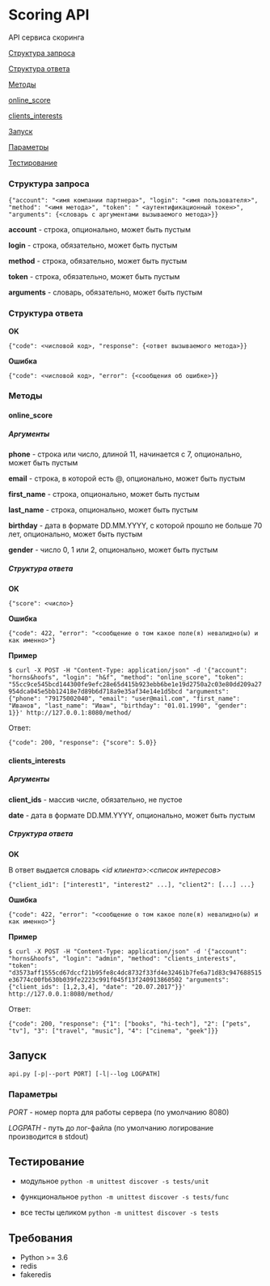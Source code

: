 # Scoring API
API сервиса скоринга

[Структура запроса](структура-запроса)

[Структура ответа](структура-ответа)

[Методы](методы)

[online_score](online_score)

[clients_interests](clients_interests)

[Запуск](запуск)

[Параметры](параметры)

[Тестирование](Тестирование)

### Структура запроса

`{"account": "<имя компании партнера>", "login": "<имя пользователя>", "method": "<имя метода>", "token": "
<аутентификационный токен>", "arguments": {<словарь с аргументами вызываемого метода>}}`

**account** - строка, опционально, может быть пустым

**login** - строка, обязательно, может быть пустым

**method** - строка, обязательно, может быть пустым

**token** - строка, обязательно, может быть пустым

**arguments** - словарь, обязательно, может быть пустым

### Структура ответа

**OK**

`{"code": <числовой код>, "response": {<ответ вызываемого метода>}}`

**Ошибка**

`{"code": <числовой код>, "error": {<сообщения об ошибке>}}`

### Методы

#### online_score

##### Аргументы

**phone** - строка или число, длиной 11, начинается с 7, опционально, может быть пустым

**email** - строка, в которой есть @, опционально, может быть пустым

**first_name** - строка, опционально, может быть пустым

**last_name** - строка, опционально, может быть пустым

**birthday** - дата в формате DD.MM.YYYY, с которой прошло не больше 70 лет, опционально, может быть пустым

**gender** - число 0, 1 или 2, опционально, может быть пустым

##### Структура ответа

**OK**

`{"score": <число>}`

**Ошибка**

`{"code": 422, "error": "<сообщение о том какое поле(я) невалидно(ы) и как именно>"}`

**Пример**

`$ curl -X POST -H "Content-Type: application/json" -d '{"account": "horns&hoofs", "login": "h&f", "method":
"online_score", "token":
"55cc9ce545bcd144300fe9efc28e65d415b923ebb6be1e19d2750a2c03e80dd209a27954dca045e5bb12418e7d89b6d718a9e35af34e14e1d5bcd
"arguments": {"phone": "79175002040", "email": "user@mail.com", "first_name": "Иванов", "last_name":
"Иван", "birthday": "01.01.1990", "gender": 1}}' http://127.0.0.1:8080/method/`

Ответ:

`{"code": 200, "response": {"score": 5.0}}`

#### clients_interests

##### Аргументы

**client_ids** - массив числе, обязательно, не пустое

**date** - дата в формате DD.MM.YYYY, опционально, может быть пустым

##### Структура ответа

**OK**

В ответ выдается словарь *<id клиента>:<список интересов>*

`{"client_id1": ["interest1", "interest2" ...], "client2": [...] ...}`

**Ошибка**

`{"code": 422, "error": "<сообщение о том какое поле(я) невалидно(ы) и как именно>"}`

**Пример**

`$ curl -X POST -H "Content-Type: application/json" -d '{"account": "horns&hoofs", "login": "admin", "method":
"clients_interests", "token":
"d3573aff1555cd67dccf21b95fe8c4dc8732f33fd4e32461b7fe6a71d83c947688515e36774c00fb630b039fe2223c991f045f13f240913860502
"arguments": {"client_ids": [1,2,3,4], "date": "20.07.2017"}}' http://127.0.0.1:8080/method/`

Ответ:

`{"code": 200, "response": {"1": ["books", "hi-tech"], "2": ["pets", "tv"], "3": ["travel", "music"], "4":
["cinema", "geek"]}}`

## Запуск
`api.py [-p|--port PORT] [-l|--log LOGPATH]`

### Параметры

*PORT* - номер порта для работы сервера (по умолчанию 8080)

*LOGPATH* - путь до лог-файла (по умолчанию логирование производится в stdout) 

## Тестирование

- модульное
  `python -m unittest discover -s tests/unit`

- функциональное
  `python -m unittest discover -s tests/func`

- все тесты целиком
  `python -m unittest discover -s tests`

## Требования
- Python >= 3.6
- redis
- fakeredis
